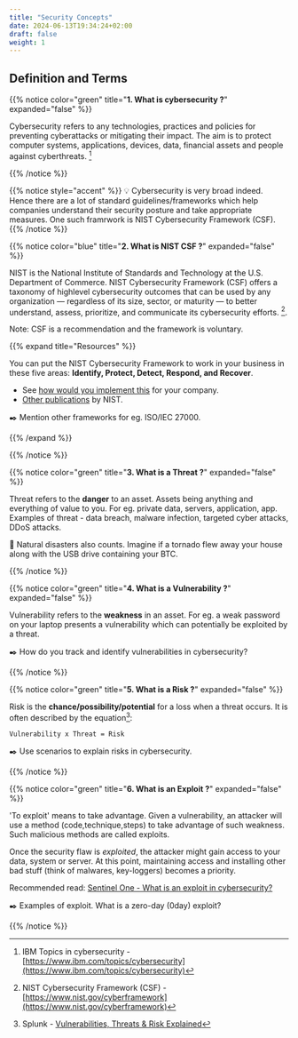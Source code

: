 ```yaml
---
title: "Security Concepts"
date: 2024-06-13T19:34:24+02:00
draft: false
weight: 1
---
```


## Definition and Terms

{{% notice color="green" title="**1.  What is cybersecurity ?**" expanded="false" %}}

Cybersecurity refers to any technologies, practices and policies for preventing cyberattacks or mitigating their impact. The aim is to protect computer systems, applications, devices, data, financial assets and people against cyberthreats. [^ibm]

[^ibm]: IBM Topics in cybersecurity - [https://www.ibm.com/topics/cybersecurity](https://www.ibm.com/topics/cybersecurity) 

{{% /notice %}}

{{% notice style="accent" %}}
:bulb: Cybersecurity is very broad indeed. Hence there are a lot of standard guidelines/frameworks which help companies understand their security posture and take appropriate measures. One such framrwork is NIST Cybersecurity Framework (CSF).
{{% /notice %}}

{{% notice color="blue" title="**2.  What is NIST CSF ?**" expanded="false" %}}

NIST is the National Institute of Standards and Technology at the U.S. Department of Commerce. NIST Cybersecurity Framework (CSF) offers a taxonomy of highlevel cybersecurity outcomes that can be used by any organization — regardless of its size, sector, or maturity — to better understand, assess, prioritize, and communicate its cybersecurity efforts. [^csf]. 

Note: CSF is a recommendation and the framework is voluntary.

[^csf]: NIST Cybersecurity Framework (CSF) - [https://www.nist.gov/cyberframework](https://www.nist.gov/cyberframework)

{{% expand title="Resources" %}}

You can put the NIST Cybersecurity Framework to work in your business in these five areas: **Identify, Protect, Detect, Respond, and Recover**.

- See [how would you implement this](https://csrc.nist.gov/projects/cybersecurity-framework/filters#/csf/filters) for your company.
- [Other publications](https://csrc.nist.gov/publications/) by NIST.

:black_nib: Mention other frameworks for eg. ISO/IEC 27000. 

{{% /expand %}}

{{% /notice %}}

{{% notice color="green" title="**3.  What is a Threat ?**" expanded="false" %}}

Threat refers to the **danger** to an asset. Assets being anything and everything of value to you. For eg. private data, servers, application, app. Examples of threat - data breach, malware infection, targeted cyber attacks, DDoS attacks.

:crystal_ball: Natural disasters also counts. Imagine if a tornado flew away your house along with the USB drive containing your BTC.


{{% /notice %}}

{{% notice color="green" title="**4.  What is a Vulnerability ?**" expanded="false" %}}

Vulnerability refers to the **weakness** in an asset. For eg. a weak password on your laptop presents a vulnerability which can potentially be exploited by a threat.

:black_nib: How do you track and identify vulnerabilities in cybersecurity?

{{% /notice %}}

{{% notice color="green" title="**5.  What is a Risk ?**" expanded="false" %}}

Risk is the **chance/possibility/potential** for a loss when a threat occurs. It is often described by the equation[^splunk]:  

`Vulnerability x Threat = Risk` 

:black_nib: Use scenarios to explain risks in cybersecurity.

[^splunk]: Splunk - [Vulnerabilities, Threats & Risk Explained](https://www.splunk.com/en_us/blog/learn/vulnerability-vs-threat-vs-risk.html)

{{% /notice %}}


{{% notice color="green" title="**6.  What is an Exploit ?**" expanded="false" %}}

'To exploit' means to take advantage. Given a vulnerability, an attacker will use a method (code,technique,steps) to take advantage of such weakness. Such malicious methods are called exploits.

Once the security flaw is *exploited*, the attacker might gain access to your data, system or server. At this point, maintaining access and installing other bad stuff (think of malwares, key-loggers) becomes a priority.

Recommended read: [Sentinel One - What is an exploit in cybersecurity?](https://www.sentinelone.com/cybersecurity-101/threat-intelligence/what-is-an-exploit/)

:black_nib: Examples of exploit. What is a zero-day (0day) exploit?

{{% /notice %}}
